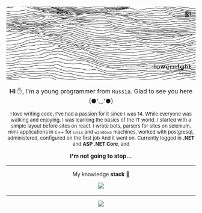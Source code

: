 ﻿<p align="center">
<img src="resources/banner_fnl.png" alt="banner">
</p>

<p align="center" style="font-size: 16px">
<strong>Hi</strong> ✋, I'm a young programmer from <code>Russia</code>. Glad to see you here (●'◡'●)
</p>

<p align="center" style="align-content: center; font-size: 13px">
I love writing code, I've had a passion for it since I was 14.
While everyone was walking and enjoying, I was learning the basics of the IT world.
I started with a simple layout before sites on react.
I wrote bots, parsers for sites on selenium, 
mini-applications in c++ for <code>unix</code> and <code>windows</code> machines,
worked with postgresql, administered, configured on the first job
And it went on. Currently logged in <strong>.NET</strong> and <strong>ASP .NET Core</strong>, 
and
</p>

<p align="center", style="font-size: 15px">
<strong>I'm not going to stop...</strong>
</p>

---

<p align="center" style="font-size: 14px">My knowledge <strong>stack</strong> 🧠</p>

<p align="center">
  <a href="https://skillicons.dev">
    <img src="https://skillicons.dev/icons?i=
git,cs,dotnet,cpp,cmake,html,css,bootstrap,react,ts,js,postgresql,redis" />
  </a>
</p>

---

<p align="center">
<img src="https://github-profile-trophy.vercel.app/?username=lowern1ght">
</p>



